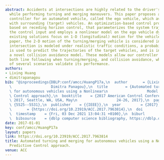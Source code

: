 ```yaml
---
abstract: Accidents at intersections are highly related to the driver's misdecision
  while performing turning and merging maneuvers. This paper proposes a merging/turning
  controller for an automated vehicle, called the ego vehicle, which avoids collisions
  with surrounding (target) vehicles. An optimization-based control problem is defined
  based on receding horizon control, that parameterizes the system trajectory with
  the control input and employs a nonlinear model on the ego vehicle dynamics. Most
  existing solutions focus on 1-D (longitudinal) motion for the vehicles. In this
  paper, the 2-D motion of the turning/merging vehicle is considered instead. The
  intersection is modeled under realistic traffic conditions, a probabilistic model
  is used to predict the trajectories of the target vehicles, and is integrated within
  a novel collision avoidance model. These models allow our controller to perform
  both line following when turning/merging, and collision avoidance, while simulations
  of several scenarios validate its performance.
authors:
- Lixing Huang
- dimitrapanagou
bib: "@inproceedings{DBLP:conf/amcc/HuangP17a,\n  author       = {Lixing Huang and\n\
  \                  Dimitra Panagou},\n  title        = {Automated turning and merging\
  \ for autonomous vehicles using a Nonlinear\n                  Model Predictive\
  \ Control approach},\n  booktitle    = {2017 American Control Conference, {ACC}\
  \ 2017, Seattle, WA, USA, May\n                  24-26, 2017},\n  pages        =\
  \ {5525--5531},\n  publisher    = {{IEEE}},\n  year         = {2017},\n  url   \
  \       = {https://doi.org/10.23919/ACC.2017.7963814},\n  doi          = {10.23919/ACC.2017.7963814},\n\
  \  timestamp    = {Fri, 03 Dec 2021 13:04:31 +0100},\n  biburl       = {https://dblp.org/rec/conf/amcc/HuangP17a.bib},\n\
  \  bibsource    = {dblp computer science bibliography, https://dblp.org}\n}"
date: 2017-01-01
key: conf/amcc/HuangP17a
layout: papers
link: https://doi.org/10.23919/ACC.2017.7963814
title: Automated turning and merging for autonomous vehicles using a Nonlinear Model
  Predictive Control approach.
venue: ACC
---
```

